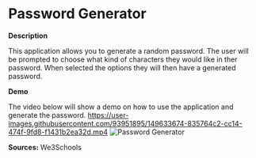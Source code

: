 # Password Generator 


**Description**

This application allows you to generate a random password.
The user will be prompted to choose what kind of characters they would like in ther password.
When selected the options they will then have a generated password.

**Demo**

The video below will show a demo on how to use the application and generate the password. 
https://user-images.githubusercontent.com/93951895/149633674-835764c2-cc14-474f-9fd8-f1431b2ea32d.mp4
![Password Generator](https://user-images.githubusercontent.com/93951895/149633608-7631e5fc-f6fd-4192-941a-d5f370a17997.png)


**Sources:**
We3Schools



